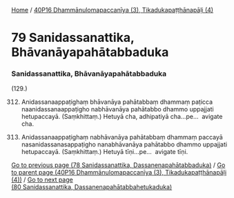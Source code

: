 
[Home](/) / [40P16 Dhammānulomapaccanīya (3), Tikadukapaṭṭhānapāḷi (4)](../40P16.md)

# 79 Sanidassanattika, Bhāvanāyapahātabbaduka

### Sanidassanattika, Bhāvanāyapahātabbaduka

(129.)

312. Anidassanaappaṭighaṃ bhāvanāya pahātabbaṃ dhammaṃ paṭicca naanidassanaappaṭigho nabhāvanāya pahātabbo dhammo uppajjati hetupaccayā. (Saṃkhittaṃ.) Hetuyā cha, adhipatiyā cha…pe…  avigate cha.

313. Anidassanaappaṭighaṃ nabhāvanāya pahātabbaṃ dhammaṃ paccayā nasanidassanasappaṭigho nanabhāvanāya pahātabbo dhammo uppajjati hetupaccayā. (Saṃkhittaṃ.) Hetuyā tīṇi…pe…  avigate tīṇi.

[Go to previous page (78 Sanidassanattika, Dassanenapahātabbaduka)](78.md) / [Go to parent page (40P16 Dhammānulomapaccanīya (3), Tikadukapaṭṭhānapāḷi (4))](0.md) / [Go to next page (80 Sanidassanattika, Dassanenapahātabbahetukaduka)](80.md)


